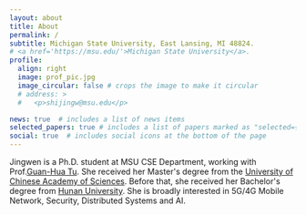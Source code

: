 ```yaml
---
layout: about
title: About
permalink: /
subtitle: Michigan State University, East Lansing, MI 48824.
# <a href='https://msu.edu/'>Michigan State University</a>.
profile:
  align: right
  image: prof_pic.jpg
  image_circular: false # crops the image to make it circular
  # address: >
  #   <p>shijingw@msu.edu</p>

news: true  # includes a list of news items
selected_papers: true # includes a list of papers marked as "selected={true}"
social: true  # includes social icons at the bottom of the page
---
```





Jingwen is a Ph.D. student at MSU CSE Department, working with Prof.[Guan-Hua Tu](https://www.cse.msu.edu/~ghtu/index.html). She received her Master's degree from the [University of Chinese Academy of Sciences](https://english.ucas.ac.cn/). Before that, she received her Bachelor's degree from [Hunan University](http://www-en.hnu.edu.cn/index.htm). She is broadly interested in 5G/4G Mobile Network, Security, Distributed Systems and AI.